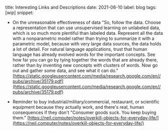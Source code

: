 title: Interesting Links and Descriptions
date: 2021-06-10
label: blog
tags: [wip]
snippet: 

- On the unreasonable effectiveness of data
"So, follow the data. Choose a representation that can use unsupervised learning on unlabeled data, which is so much more plentiful than labeled data. Represent all the data with a nonparametric model rather than trying to summarize it with a parametric model, because with very large data sources, the data holds a lot of detail.
For natural language applications, trust that human language has already evolved words for the important concepts. See how far you can go by tying together the words that are already there, rather than by inventing new concepts with clusters of words. Now go out and gather some data, and see what it can do."
[https://static.googleusercontent.com/media/research.google.com/en//pubs/archive/35179.pdf](https://static.googleusercontent.com/media/research.google.com/en//pubs/archive/35179.pdf)


- Reminder to buy industrial/military/commercial, restaurant, or scientific equipment because they actually work, and there's real, human consequences if they don't
"Consumer goods suck. You keep buying them."
[https://neil.computer/notes/overkill-objects-for-everyday-life/](https://neil.computer/notes/overkill-objects-for-everyday-life/)
